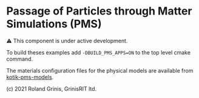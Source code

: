 # Passage of Particles through Matter Simulations (PMS) 

:warning: This component is under active development.

To build theses examples add `-DBUILD_PMS_APPS=ON` to the top level cmake command.

The materials configuration files for the physical models are available from [kotik-pms-models](https://github.com/grinisrit/kotik-pms-models).


(c) 2021 Roland Grinis, GrinisRIT ltd.